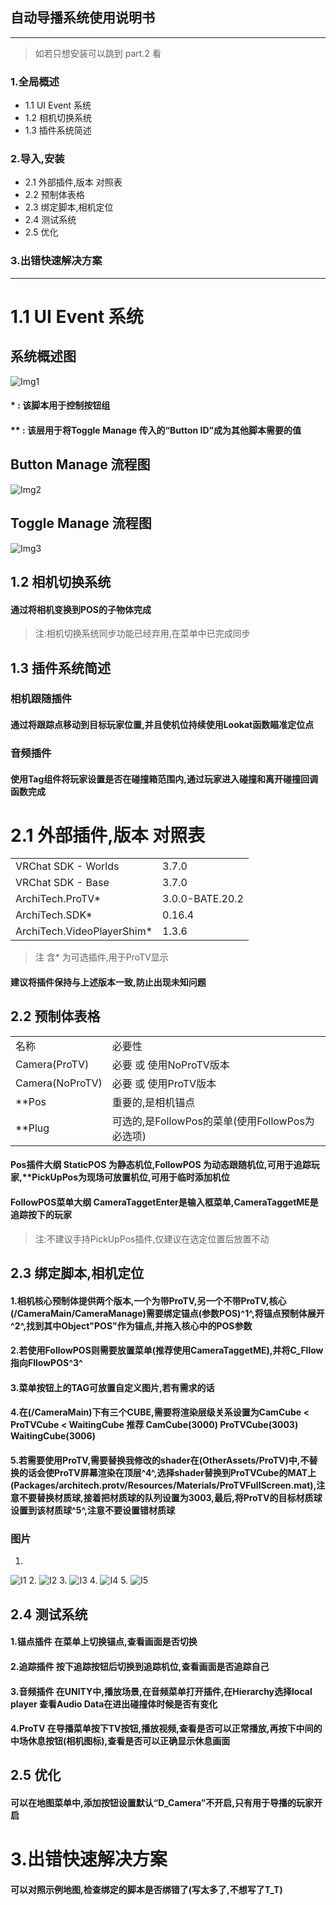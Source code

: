 ## 自动导播系统使用说明书
---

>如若只想安装可以跳到 part.2 看

### 1.全局概述
* 1.1 UI Event 系统
* 1.2 相机切换系统
* 1.3 插件系统简述
### 2.导入,安装
* 2.1 外部插件,版本 对照表
* 2.2 预制体表格
* 2.3 绑定脚本,相机定位
* 2.4 测试系统
* 2.5 优化
### 3.出错快速解决方案
---
# 1.1 UI Event 系统
## 系统概述图
![Img1]
#### * : 该脚本用于控制按钮组
#### ** : 该层用于将Toggle Manage 传入的“Button ID”成为其他脚本需要的值
## Button Manage 流程图
![Img2]
## Toggle Manage 流程图
![Img3]
## 1.2 相机切换系统
#### 通过将相机变换到POS的子物体完成

> 注:相机切换系统同步功能已经弃用,在菜单中已完成同步

## 1.3 插件系统简述
### 相机跟随插件
#### 通过将跟踪点移动到目标玩家位置,并且使机位持续使用Lookat函数瞄准定位点
### 音频插件
#### 使用Tag组件将玩家设置是否在碰撞箱范围内,通过玩家进入碰撞和离开碰撞回调函数完成
# 2.1 外部插件,版本 对照表
<table>
    <tr>
        <td>VRChat SDK - Worlds</td>
        <td>3.7.0</td>
    </tr>
	<tr>
        <td>VRChat SDK - Base</td>
        <td>3.7.0</td>
    </tr>
    <tr>
        <td>ArchiTech.ProTV*</td>
        <td>3.0.0-BATE.20.2</td>
    </tr>
     <tr>
        <td>ArchiTech.SDK*</td>
        <td>0.16.4</td>
    </tr>
    <tr>
        <td>ArchiTech.VideoPlayerShim*</td>
        <td>1.3.6</td>
    </tr>
</table>

> 注 含* 为可选插件,用于ProTV显示

#### 建议将插件保持与上述版本一致,防止出现未知问题
## 2.2 预制体表格

<table>
    <tr>
        <td>名称</td>
        <td>必要性</td>
    </tr>
	<tr>
        <td>Camera(ProTV)</td>
        <td>必要 或 使用NoProTV版本 </td>
    </tr>
    <tr>
        <td>Camera(NoProTV)</td>
        <td>必要 或 使用ProTV版本</td>
    </tr>
     <tr>
        <td>**Pos</td>
        <td>重要的,是相机锚点</td>
    </tr>
    <tr>
        <td>**Plug</td>
        <td>可选的,是FollowPos的菜单(使用FollowPos为必选项)</td>
    </tr>
</table>

#### Pos插件大纲 StaticPOS 为静态机位,FollowPOS 为动态跟随机位,可用于追踪玩家,**PickUpPos为现场可放置机位,可用于临时添加机位
#### FollowPOS菜单大纲 CameraTaggetEnter是输入框菜单,CameraTaggetME是追踪按下的玩家

> 注:不建议手持PickUpPos插件,仅建议在选定位置后放置不动

## 2.3 绑定脚本,相机定位
#### 1.相机核心预制体提供两个版本,一个为带ProTV,另一个不带ProTV,核心(/CameraMain/CameraManage)需要绑定锚点(参数POS)^1^,将锚点预制体展开^2^,找到其中Object"POS"作为锚点,并拖入核心中的POS参数
#### 2.若使用FollowPOS则需要放置菜单(推荐使用CameraTaggetME),并将C_Fllow指向FllowPOS^3^
#### 3.菜单按钮上的TAG可放置自定义图片,若有需求的话
#### 4.在(/CameraMain)下有三个CUBE,需要将渲染层级关系设置为CamCube < ProTVCube < WaitingCube 推荐 CamCube(3000) ProTVCube(3003) WaitingCube(3006)
#### 5.若需要使用ProTV,需要替换我修改的shader在(OtherAssets/ProTV)中,不替换的话会使ProTV屏幕渲染在顶层^4^,选择shader替换到ProTVCube的MAT上(Packages/architech.protv/Resources/Materials/ProTVFullScreen.mat),注意不要替换材质球,接着把材质球的队列设置为3003,最后,将ProTV的目标材质球设置到该材质球^5^,注意不要设置错材质球

### 图片
1.
![I1]
2.
![I2]
3.
![I3]
4.
![I4]
5.
![I5]

## 2.4 测试系统
#### 1.锚点插件  在菜单上切换锚点,查看画面是否切换
#### 2.追踪插件  按下追踪按钮后切换到追踪机位,查看画面是否追踪自己
#### 3.音频插件  在UNITY中,播放场景,在音频菜单打开插件,在Hierarchy选择local player 查看Audio Data在进出碰撞体时候是否有变化
#### 4.ProTV 在导播菜单按下TV按钮,播放视频,查看是否可以正常播放,再按下中间的中场休息按钮(相机图标),查看是否可以正确显示休息画面
## 2.5 优化
#### 可以在地图菜单中,添加按钮设置默认“D_Camera”不开启,只有用于导播的玩家开启
# 3.出错快速解决方案
#### 可以对照示例地图,检查绑定的脚本是否绑错了(写太多了,不想写了T_T)

[Img1]:../../../../../../Img/R1.png
[Img2]:../../../../../../Img/R2.png
[Img3]:../../../../../../Img/R3.png
[I1]:../../../../../../Img/R4.png
[I2]:../../../../../../Img/R5.png
[I3]:../../../../../../Img/R6.png
[I4]:../../../../../../Img/R7.png
[I5]:../../../../../../Img/R8.png
